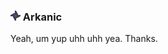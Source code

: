 ### <img src="./src/arkanic.png" width="16" height="16"/> Arkanic
Yeah, um yup uhh uhh yea. Thanks.
